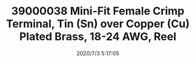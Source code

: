 ﻿---
layout: post 
title: 39000038 Mini-Fit Female Crimp Terminal, Tin (Sn) over Copper (Cu) Plated Brass, 18-24 AWG, Reel
tags: 5557
categories: wire-cable
overview: Mini-Fit Female Crimp Terminal, Tin (Sn) over Copper (Cu) Plated Brass, 18-24 AWG, Reel
part_number: 39000038
thumb_img: static/202007/403-thumb-20200703131827.jpg
small_img: static/202007/403-20200703131827.jpg
date: 2020/7/3 5:17:05
---



